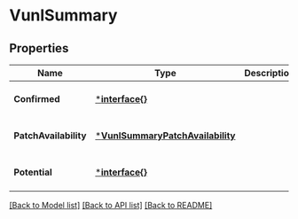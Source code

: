 # VunlSummary

## Properties
Name | Type | Description | Notes
------------ | ------------- | ------------- | -------------
**Confirmed** | [***interface{}**](interface{}.md) |  | [optional] [default to null]
**PatchAvailability** | [***VunlSummaryPatchAvailability**](VunlSummary_patchAvailability.md) |  | [optional] [default to null]
**Potential** | [***interface{}**](interface{}.md) |  | [optional] [default to null]

[[Back to Model list]](../README.md#documentation-for-models) [[Back to API list]](../README.md#documentation-for-api-endpoints) [[Back to README]](../README.md)

